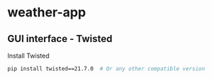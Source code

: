 # weather-app

## GUI interface - Twisted
Install Twisted
```bash
pip install twisted==21.7.0  # Or any other compatible version
```
